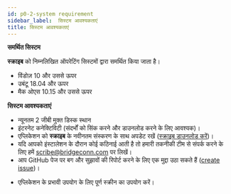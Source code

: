```yaml
---
id: p0-2-system requirement
sidebar_label:  सिस्टम आवश्यकताएं
title: सिस्टम आवश्यकताएं
---
```


**समर्थित सिस्टम**

**स्क्राइब** को निम्नलिखित ऑपरेटिंग सिस्टमों द्वारा समर्थित किया जाता है।

- विंडोज़ 10 और उससे ऊपर
- उबंटू 18.04 और ऊपर
- मैक ओएस 10.15 और उससे ऊपर

**सिस्टम आवश्यकताएं**

- न्यूनतम 2 जीबी मुक्त डिस्क स्थान
- इंटरनेट कनेक्टिविटी (संदर्भों को सिंक करने और डाउनलोड करने के लिए आवश्यक)।
- एप्लिकेशन को **स्क्राइब** के नवीनतम संस्करण के साथ अपडेट रखें ([स्क्राइब डाउनलोड करें](https://github.com/bible-technology/scribe-scripture-editor/releases))।
- यदि आपको इंस्टालेशन के दौरान कोई कठिनाई आती है तो हमारी तकनीकी टीम से संपर्क करने के लिए हमें scribe@bridgeconn.com पर लिखें।
- आप GitHub पेज पर बग और सुझावों की रिपोर्ट करने के लिए एक मुद्दा उठा सकते हैं ([create issue](https://github.com/bible-technology/scribe-scripture-editor/issues))।
<!-- - यह सुनिश्चित करने के लिए कि आपका सिस्टम लक्ष्य भाषा का समर्थन करता है, अपने डिवाइस पर आवश्यक **फ़ॉन्ट** डाउनलोड करें। -->
- एप्लिकेशन के प्रभावी उपयोग के लिए पूर्ण स्क्रीन का उपयोग करें।